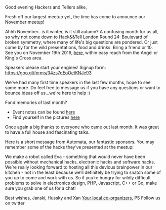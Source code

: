 Good evening Hackers and Tellers alike,

Fresh off our largest meetup yet, the time has come to announce our November meetup!

Ahhh November...is it winter, is it still autumn? A confusing month for us all, so why not come down to Hack&&Tell London Round 24: Boulevard of broken symmetry, where many of life's big questions are pondered. Or just come by for the wild presentations, food and drinks. Bring a friend or 10. See you on November 19th 2019, [here](https://www.meetup.com/London-Hack-and-Tell/events/pgstfryzpbzb/), within easy reach from the Angel or King's Cross area.

Speakers please start your engines! Signup form: https://goo.gl/forms/34zs7dEoOetKNJe93

We've had many first time speakers in the last few months, hope to see some more. Do feel free to message us if you have any questions or want to bounce ideas off us...we're here to help :)

Fond memories of last month?

- Event notes can be found [here](https://london.hackandtell.org/2019/10/22/round-23.html)
- Find yourself in the pictures [here](https://www.meetup.com/London-Hack-and-Tell/photos/30477333/)

Once again a big thanks to everyone who came out last month. It was great to have a full house and fascinating talks.

Here is a short message from Automata, our fantastic sponsors. You may remember some of the hacks they’ve presented at the meetup:

We make a robot called Eva - something that would never have been possible without mechanical hacks, electronic hacks and software hacks. We’re really looking forward to hosting all this devious brainpower in our kitchen - not in the least because we’ll definitely be trying to snatch some of you up to come and work with us. So if you’re hungry for wildly difficult problems to solve in electronics design, PHP, Javascript, C++ or Go, make sure you grab one of us for a chat!

Best wishes,
Janski, Hussky and Xan
[Your local co-organizers](https://twitter.com/LndHackAndTell), PS Follow us on twitter
